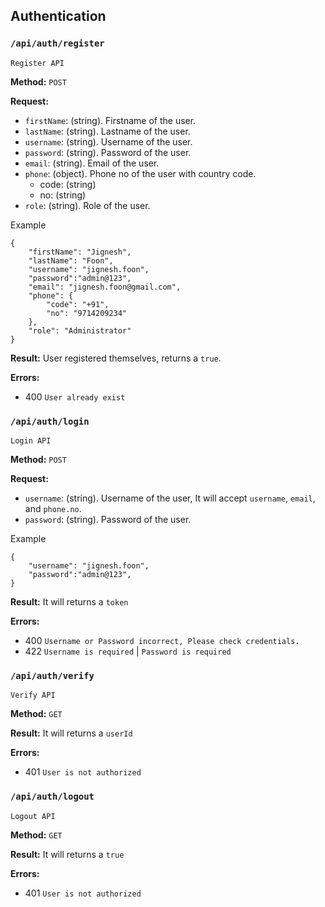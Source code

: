 ## Authentication

### `/api/auth/register`

`Register API`

**Method:** `POST`

**Request:**

- `firstName`: (string). Firstname of the user.
- `lastName`: (string). Lastname of the user.
- `username`: (string). Username of the user.
- `password`: (string). Password of the user.
- `email`: (string). Email of the user.
- `phone`: (object). Phone no of the user with country code.
  - code: (string)
  - no: (string)
- `role`: (string). Role of the user.

Example

```
{
    "firstName": "Jignesh",
    "lastName": "Foon",
    "username": "jignesh.foon",
    "password":"admin@123",
    "email": "jignesh.foon@gmail.com",
    "phone": {
        "code": "+91",
        "no": "9714209234"
    },
    "role": "Administrator"
}
```

**Result:** User registered themselves, returns a `true`.

**Errors:**

- 400 `User already exist`

### `/api/auth/login`

`Login API`

**Method:** `POST`

**Request:**

- `username`: (string). Username of the user, It will accept `username`, `email`, and `phone.no`.
- `password`: (string). Password of the user.

Example

```
{
    "username": "jignesh.foon",
    "password":"admin@123",
}
```

**Result:** It will returns a `token`

**Errors:**

- 400 `Username or Password incorrect, Please check credentials.`
- 422 `Username is required` | `Password is required`

### `/api/auth/verify`

`Verify API`

**Method:** `GET`

**Result:** It will returns a `userId`

**Errors:**

- 401 `User is not authorized`

### `/api/auth/logout`

`Logout API`

**Method:** `GET`

**Result:** It will returns a `true`

**Errors:**

- 401 `User is not authorized`
